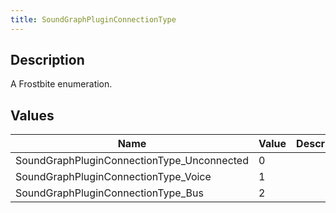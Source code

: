```yaml
---
title: SoundGraphPluginConnectionType
---
```

## Description

A Frostbite enumeration.

## Values

| Name                                        | Value | Description |
| ------------------------------------------- | ----- | ----------- |
| SoundGraphPluginConnectionType\_Unconnected | 0     |             |
| SoundGraphPluginConnectionType\_Voice       | 1     |             |
| SoundGraphPluginConnectionType\_Bus         | 2     |             |
